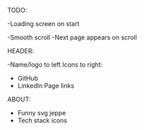 TODO:

-Loading screen on start

-Smooth scroll
  -Next page appears on scroll

HEADER:

-Name/logo to left
Icons to right:
  - GitHub
  - LinkedIn
Page links


ABOUT:

- Funny svg jeppe
- Tech stack icons
